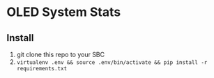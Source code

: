 # OLED System Stats

## Install

1) git clone this repo to your SBC
2) `virtualenv .env && source .env/bin/activate && pip install -r requirements.txt`
